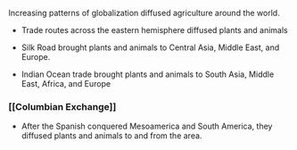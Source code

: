 Increasing patterns of globalization diffused agriculture around the world. 

- Trade routes across the eastern hemisphere diffused plants and animals

- Silk Road brought plants and animals to Central Asia, Middle East, and Europe. 

- Indian Ocean trade brought plants and animals to South Asia, Middle East, Africa, and Europe

  

### [[Columbian Exchange]]
- After the Spanish conquered Mesoamerica and South America, they diffused plants and animals to and from the area.